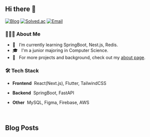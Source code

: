 ## Hi there 👋

[![Blog](https://img.shields.io/badge/Blog-inup.dev-3b82f6?style=flat-square)](https://inup.site/)
[![Solved.ac](https://img.shields.io/badge/Solved-inup-17ce3a?style=flat-square)](https://inup.site/)
[![Email](https://img.shields.io/badge/Email-inup@kakao.com-yellow?style=flat-square)](mailto:inup@kakao.com)


### 👨🏻‍💻 About Me

- 🌱 &nbsp; I’m currently learning SpringBoot, Nest.js, Redis.
- 🎓 &nbsp; I'm a junior majoring in Computer Science.
- 📄 &nbsp; For more projects and background, check out my [about page](https://inup.site/about).

### 🛠 Tech Stack

<!-- Frontend -->
- **Frontend**&nbsp; React(Next.js), Flutter, TailwindCSS
<!-- Backend -->
- **Backend**&nbsp; SpringBoot, FastAPI
<!-- Other -->
- **Other**&nbsp; MySQL, Figma, Firebase, AWS

<br/>

## Blog Posts
<!-- BLOG-POST-LIST:START -->
<!-- BLOG-POST-LIST:END -->